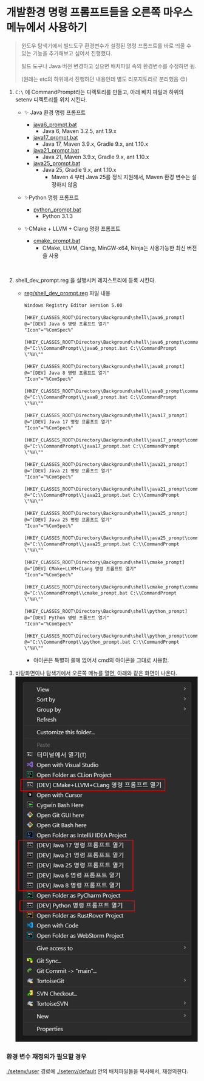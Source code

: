 # 개발환경 명령 프롬프트들을 오른쪽 마우스 메뉴에서 사용하기

>  윈도우 탐색기에서 빌드도구 환경변수가 설정된 명령 프롬프트를 바로 띄울 수 있는 기능을 추가해보고 싶어서 진행했다. 
>
> 빌드 도구나 Java 버전 변경하고 싶으면 배치파일 속의 환경변수를 수정하면 됨.
>
> (원래는 etc의 하위에서 진행하던 내용인데 별도 리포지토리로 분리했음 😊)



1. `C:\` 에 CommandPrompt라는 디렉토리를 만들고,  아래 배치 파일과 하위의 setenv 디렉토리를 위치 시킨다.
   
   * ✨ Java 환경 명령 프롬프트
   
     * [java6_prompt.bat](java6_prompt.bat)
       * Java 6, Maven 3.2.5, ant 1.9.x
     * [java17_prompt.bat](java17_prompt.bat)
       * Java 17, Maven 3.9.x, Gradle 9.x, ant 1.10.x
     * [java21_prompt.bat](java21_prompt.bat)
       * Java 21, Maven 3.9.x, Gradle 9.x, ant 1.10.x
     * [java25_prompt.bat](java25_prompt.bat)
       * Java 25, Gradle 9.x, ant 1.10.x
         * Maven 4 부터 Java 25를 정식 지원해서, Maven 환경 변수는 설정하지 않음
   * ✨Python 명령 프롬프트
   
     * [python_prompt.bat](python_prompt.bat)
       * Python 3.1.3
   * ✨CMake + LLVM + Clang 명령 프롬프트
   
     * [cmake_prompt.bat](cmake_prompt.bat)
       * CMake, LLVM, Clang, MinGW-x64, Ninja는 사용가능한 최신 버전을 사용
   
     ​	
2. shell_dev_prompt.reg 을 실행시켜 레지스트리에 등록 시킨다.

   * [reg/shell_dev_prompt.reg](reg/shell_dev_prompt.reg) 파일 내용
     
        ```reg
        Windows Registry Editor Version 5.00
        
        [HKEY_CLASSES_ROOT\Directory\Background\shell\java6_prompt]
        @="[DEV] Java 6 명령 프롬프트 열기"
        "Icon"="%ComSpec%"
        
        [HKEY_CLASSES_ROOT\Directory\Background\shell\java6_prompt\command]
        @="C:\\CommandPrompt\\java6_prompt.bat C:\\CommandPrompt \"%V\""
        
        [HKEY_CLASSES_ROOT\Directory\Background\shell\java8_prompt]
        @="[DEV] Java 8 명령 프롬프트 열기"
        "Icon"="%ComSpec%"
        
        [HKEY_CLASSES_ROOT\Directory\Background\shell\java8_prompt\command]
        @="C:\\CommandPrompt\\java8_prompt.bat C:\\CommandPrompt \"%V\""
        
        [HKEY_CLASSES_ROOT\Directory\Background\shell\java17_prompt]
        @="[DEV] Java 17 명령 프롬프트 열기"
        "Icon"="%ComSpec%"
        
        [HKEY_CLASSES_ROOT\Directory\Background\shell\java17_prompt\command]
        @="C:\\CommandPrompt\\java17_prompt.bat C:\\CommandPrompt \"%V\""
        
        [HKEY_CLASSES_ROOT\Directory\Background\shell\java21_prompt]
        @="[DEV] Java 21 명령 프롬프트 열기"
        "Icon"="%ComSpec%"
        
        [HKEY_CLASSES_ROOT\Directory\Background\shell\java21_prompt\command]
        @="C:\\CommandPrompt\\java21_prompt.bat C:\\CommandPrompt \"%V\""
        
        [HKEY_CLASSES_ROOT\Directory\Background\shell\java25_prompt]
        @="[DEV] Java 25 명령 프롬프트 열기"
        "Icon"="%ComSpec%"
        
        [HKEY_CLASSES_ROOT\Directory\Background\shell\java25_prompt\command]
        @="C:\\CommandPrompt\\java25_prompt.bat C:\\CommandPrompt \"%V\""
        
        [HKEY_CLASSES_ROOT\Directory\Background\shell\cmake_prompt]
        @="[DEV] CMake+LLVM+CLang 명령 프롬프트 열기"
        "Icon"="%ComSpec%"
        
        [HKEY_CLASSES_ROOT\Directory\Background\shell\cmake_prompt\command]
        @="C:\\CommandPrompt\\cmake_prompt.bat C:\\CommandPrompt \"%V\""
        
        [HKEY_CLASSES_ROOT\Directory\Background\shell\python_prompt]
        @="[DEV] Python 명령 프롬프트 열기"
        "Icon"="%ComSpec%"
        
        [HKEY_CLASSES_ROOT\Directory\Background\shell\python_prompt\command]
        @="C:\\CommandPrompt\\python_prompt.bat C:\\CommandPrompt \"%V\""
        
        ```
        
        * 아이콘은 특별히 쓸께 없어서 cmd의 아이콘을 그대로 사용함.



3. 바탕화면이나 탐색기에서 오른쪽 메뉴를 열면, 아래와 같은 화면이 나온다.
  ![오른쪽 메뉴 열었을 때...](img/right_menu_2025-10-26.png)

### 환경 변수 재정의가 필요할 경우 

[./setenv/user](./setenv/user) 경로에 [./setenv/default](./setenv/default) 안의 배치파일들을 복사해서, 재정의한다.

